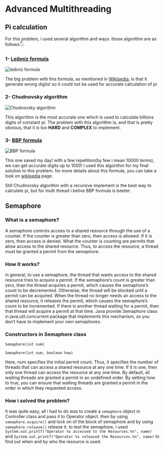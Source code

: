# Advanced Multithreading


## Pi calculation
For this problem, i used several algorithm and ways. those algorithm are as follows👇:

### 1- [Leibniz formula](https://en.wikipedia.org/wiki/Leibniz_formula_for_%CF%80#)

<img src="https://d2vlcm61l7u1fs.cloudfront.net/media/0ee/0eeaa57b-570b-4444-93bc-7bc2f4d83931/phpHCRPXf.png" alt="leibniz formula">

The big problem with this formula, as mentioned in [Wikipedia](https://en.wikipedia.org/wiki/Leibniz_formula_for_%CF%80#Unusual_behaviour), is that it generate wrong digits!
so it could not be used for accurate calculation of pi

### 2- Chudnovsky algorithm

<img src="https://www.guinnessworldrecords.com/Images/the-equation-to-calculate-pi_tcm25-694715.jpg" alt="Chudnovsky algorithm">

This algorithm is the most accurate one which is used to calculate billions digits of constant pi.
The problem with this algorithm is, and that is pretty obvious, that it is too **HARD** and **COMPLEX** to implement.
### 3- [BBP formula](https://en.wikipedia.org/wiki/Bailey%E2%80%93Borwein%E2%80%93Plouffe_formula)

<img src="http://experimentalmath.info/blog/wp-content/uploads/2013/11/bbp-formula.jpg" alt="BBP formula">

This one saved my day! with a few repetition(by few i mean 10000 terms), we can get accurate digits up to 1000!
I used this algorithm for my final solution to this problem. for more details about this formula, you can take a look on [wikipedia](https://en.wikipedia.org/wiki/Bailey%E2%80%93Borwein%E2%80%93Plouffe_formula) page.

Still Chudnovsky algorithm with a recursive implement is the best way to calculate pi, but for multi thread i belive BBP formula is beeter.

## Semaphore
### What is a semaphore?
A semaphore controls access to a shared resource through the use of a counter. If the counter is greater than zero, then access is allowed. If it is zero, then access is denied. What the counter is counting are permits that allow access to the shared resource. Thus, to access the resource, a thread must be granted a permit from the semaphore.

### How it works?
in general, to use a semaphore, the thread that wants access to the shared resource tries to acquire a permit.
If the semaphore’s count is greater than zero, then the thread acquires a permit, which causes the semaphore’s count to be decremented.
Otherwise, the thread will be blocked until a permit can be acquired.
When the thread no longer needs an access to the shared resource, it releases the permit, which causes the semaphore’s count to be incremented.
If there is another thread waiting for a permit, then that thread will acquire a permit at that time.
Java provide Semaphore class in java.util.concurrent package that implements this mechanism, so you don’t have to implement your own semaphores.

### Constructors in Semaphore class
`Semaphore(int num)`

`Semaphore(int num, boolean how)`

Here, num specifies the initial permit count. Thus, it specifies the number of threads that can access a shared resource at any one time. If it is one, then only one thread can access the resource at any one time. By default, all waiting threads are granted a permit in an undefined order. By setting how to true, you can ensure that waiting threads are granted a permit in the order in which they requested access.

### How i solved the problem?
It was quite easy, all i had to do was to create a `semaphore` object in Controller class and pass it to Operator object. then by using `semaphore.acquire()` and lock on of the block of semaphore and by using `semaphore.release()` release it. to test the semaphore, i used `System.out.printf("Operator %s accessed to the Resources.%n", name)` and `System.out.printf("Operator %s released the Resources.%n", name)` to find out when and by who the resource is used.
